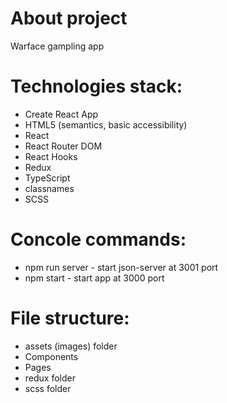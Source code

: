 # About project

Warface gampling app

# Technologies stack:

- Create React App
- HTML5 (semantics, basic accessibility)
- React
- React Router DOM
- React Hooks
- Redux
- TypeScript
- classnames
- SCSS

# Concole commands:

- npm run server - start json-server at 3001 port
- npm start - start app at 3000 port

# File structure:

- assets (images) folder
- Components
- Pages
- redux folder
- scss folder

